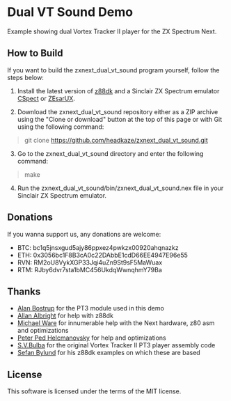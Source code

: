 # Dual VT Sound Demo

Example showing dual Vortex Tracker II player for the ZX Spectrum Next.

## How to Build

If you want to build the zxnext_dual_vt_sound program yourself, follow the steps below:

1. Install the latest version of [z88dk](https://github.com/z88dk/z88dk) and
a Sinclair ZX Spectrum emulator [CSpect](https://dailly.blogspot.com/) or
[ZEsarUX](https://sourceforge.net/projects/zesarux/).

2. Download the zxnext_dual_vt_sound repository either as a ZIP archive using the
"Clone or download" button at the top of this page or with Git using the
following command:

> git clone https://github.com/headkaze/zxnext_dual_vt_sound.git

3. Go to the zxnext_dual_vt_sound directory and enter the following command:

> make

4. Run the zxnext_dual_vt_sound/bin/zxnext_dual_vt_sound.nex file in your
Sinclair ZX Spectrum emulator.

## Donations

If you wanna support us, any donations are welcome:

- BTC: bc1q5jnsxgud5ajy86ppxez4pwkzx00920ahqnazkz
- ETH: 0x3056bc1F8B3cA0c22DAbbE1cdD66EE4947E96e55
- RVN: RM2oU8VykXGP33Jqi4uZn9St9sF5MaWuax
- RTM: RJby6dvr7sta1bMC456UkdqWwnqhmY79Ba

## Thanks

- [Alan Bostrup](https://main.spacefractal.com/) for the PT3 module used in this demo
- [Allan Albright](https://github.com/aralbrec) for help with z88dk
- [Michael Ware](https://www.rustypixels.uk/) for innumerable help with the Next hardware, z80 asm and optimizations
- [Peter Ped Helcmanovsky](https://github.com/ped7g) for help and optimizations
- [S.V.Bulba](http://bulba.untergrund.net) for the original Vortex Tracker II PT3 player assembly code
- [Sefan Bylund](https://github.com/stefanbylund) for his z88dk examples on which these are based

## License

This software is licensed under the terms of the MIT license.
